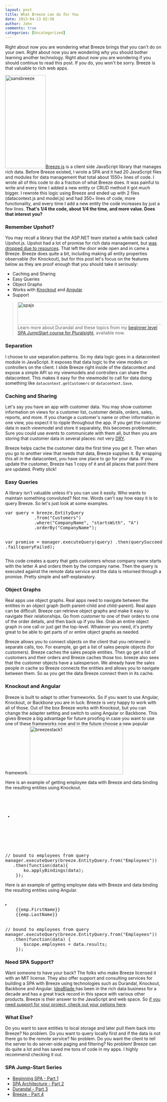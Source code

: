 ```yaml
---
layout: post
title: What Breeze can do for You
date: 2013-04-13 02:58
author: John
comments: true
categories: [Uncategorized]
---
```

Right about now you are wondering what Breeze brings that you can't do on your own. Right about now you are wondering why you should bother learning another technology. Right about now you are wondering if you should continue to read this post. If you do, you won't be sorry. Breeze is that valuable to rich web apps.

<img src="http://images.johnpapa.net/wp-content/uploads/2013/04/sansbreeze-130x300.png" alt="sansbreeze" width="130" height="300" class="alignright size-medium wp-image-17451" /><a href="http://breezejs.com" target="_blank">Breeze.js</a> is a client side JavaScript library that manages rich data. Before Breeze existed, I wrote a SPA and it had 20 JavaScript files and modules for data management that total about 1550+ lines of code. I wrote all of this code to do a fraction of what Breeze does. It was painful to write and every time I added a new entity or CRUD method it got much bigger. I rewrote this logic using Breeze and ended up with 2 files (datacontext.js and model.js) and had 350+ lines of code, more functionality, and every time I add a new entity the code increases by just a few lines. <strong>That's 1/4 the code, about 1/4 the time, and more value. Does that interest you?</strong>

<h3>Remember Upshot?</h3>
You may recall a library that the ASP.NET team started a while back called Upshot.js. Upshot had a lot of promise for rich data management, but <a href="http://aspnetwebstack.codeplex.com/wikipage?title=Roadmap" target="_blank">was dropped due to resources</a>. That left the door wide open and in came a Breeze. Breeze does quite a bit, including making all entity properties observable (for Knockout), but for this post let's focus on the features below as they are proof enough that you should take it seriously:

<ul>
<li>Caching and Sharing</li>
<li>Easy Queries</li>
<li>Object Graphs</li>
<li>Works with <a href="http://knockoutjs.com" target="_blank">Knockout</a> and <a href="http://angularjs.org" target="_blank">Angular</a></li>
<li>Support</li>
</ul>

<blockquote>
<a href="http://jpapa.me/spajsps" target="_blank"><img src="http://images.johnpapa.net/wp-content/uploads/2013/03/spajs.png" alt="spajs" width="600" height="74" class="aligncenter size-full wp-image-16391" /></a>
Learn more about Durandal and these topics from my <a href="http://jpapa.me/spajsps" target="_blank">beginner level SPA JumpStart course for Pluralsight</a>, available now. 
</blockquote>

<h3>Separation</h3>
I choose to use separation patterns. So my data logic goes in a datacontext module in JavaScript. It exposes that data logic to the view models or controllers on the client. I slide Breeze right inside of the datacontext and expose a simple API so my viewmodels and controllers can share the datacontext. This makes it easy for the viewmodel to call for data doing something like <code>datacontext.getCustomers</code> or <code>datacontext.Save</code>.

<h3>Caching and Sharing</h3>
Let's say you have an app with customer data. You may show customer information on views for a customer list, customer details, orders, sales, reports, and more. If you change a customer's name or other information in one view, you expect it to ripple throughout the app. If you get the customer data in each viewmodel and store it separately, this becomes problematic. Sure you could use events to communicate with them all, but then you are storing that customer data in several places: not very <a href="http://en.wikipedia.org/wiki/Don't_repeat_yourself" target="_blank">DRY</a>.

Breeze helps cache the customer data the first time you get it. Then when you go to another view that needs that data, Breeze supplies it. By wrapping this all in the datacontext, you have one place to go for your data. If you update the customer, Breeze has 1 copy of it and all places that point there are updated. Pretty slick!

<h3>Easy Queries</h3>
A library isn't valuable unless it's you can use it easily. Who wants to maintain something convoluted? Not me. Words can't say how easy it is to query Breeze. So let's just look at some examples.
<pre class="prettyprint linenums">
var query = breeze.EntityQuery
           .from("Customers")
           .where("CompanyName", "startsWith", "A")
           .orderBy("CompanyName");

var promise = manager.executeQuery(query)
              .then(querySucceeded)
              .fail(queryFailed);
</pre>
This code creates a query that gets customers whose company name starts with the letter A and orders them by the company name. Then the query is executed against the remote data service and the data is returned through a promise. Pretty simple and self-explanatory.

<h3>Object Graphs</h3>
Real apps use object graphs. Real apps need to navigate between the entities in an object graph (both parent-child and child-parent). Real apps can be difficult. Breeze can retrieve object graphs and make it easy to navigate their relationships. Go from customer to one of their orders to one of the order details, and then back up if you like. Grab an entire object graph in one call or just get the top-level. Whatever you need, it's pretty great to be able to get parts of or entire object graphs as needed.

Breeze allows you to connect objects on the client that you retrieved in separate calls, too. For example, go get a list of sales people objects (for customers). Breeze caches the sales people entities. Then go get a list of customers and their orders and Breeze caches those too. breeze also sees that the customer objects have a salesperson. We already have the sales people in cache so Breeze connects the entities and allows you to navigate between them. So as you get the data Breeze connect them in its cache.

<h3>Knockout and Angular</h3>
Breeze is built to adapt to other frameworks. So if you want to use Angular, Knockout, or Backbone you are in luck: Breeze is very happy to work with all of those. Out of the box Breeze works with Knockout, but you can change the adapter setting and switch to using Angular or Backbone. This gives Breeze a big advantage for future proofing in case you want to use one of these frameworks now and in the future choose a new popular framework.

<img src="http://images.johnpapa.net/wp-content/uploads/2013/04/breezestack1-300x155.png" alt="breezestack1" width="300" height="155" class="aligncenter size-medium wp-image-17371" />

Here is an example of getting employee data with Breeze and data binding the resulting entities using Knockout.
<pre class="prettyprint linenums">
<!-- Knockout template -->
<ul data-bind="foreach: results">
  <li>
    <span data-bind="text:FirstName"></span>
    <span data-bind="text:LastName"></span>
  </li>
</ul>
 
// bound to employees from query
manager.executeQuery(breeze.EntityQuery.from("Employees"))
   .then(function(data){ 
       ko.applyBindings(data);
    });
</pre>

Here is an example of getting employee data with Breeze and data binding the resulting entities using Angular.
<pre class="prettyprint linenums">
<!-- Angular template -->
<li data-ng-repeat="emp in employees">
    <label>{{emp.FirstName}}</label>
    <label>{{emp.LastName}}</label>
</li>
 
// bound to employees from query
manager.executeQuery(breeze.EntityQuery.from("Employees"))
   .then(function(data) { 
       $scope.employees = data.results; 
    });
</pre>

<h3>Need SPA Support?</h3>
Want someone to have your back? The folks who make Breeze licensed it with an MIT license. They also offer support and consulting services for building a SPA with Breeze using technologies such as Durandal, Knockout, Backbone and Angular. <a href="http://www.ideablade.com/" target="_blank">IdeaBlade </a>has been in the rich data business for a decade and has a great track record in this space with various other products. Breeze is their answer to the JavaScript and web space. So <a href="http://www.breezejs.com/support?from=jp" target="_blank">if you need support for your project, check out your options here</a>.

<h3>What Else?</h3>
Do you want to save entities to local storage and later pull them back into Breeze? No problem. Do you want to query locally first and if the data is not there go to the remote service? No problem. Do you want the client to tell the server to do server-side paging and filtering? No problem! Breeze can do quite a lot and has saved me tons of code in my apps. I highly recommend checking it out.

<h3>SPA Jump-Start Series</h3>
<ul>
<li><a href="http://johnpapa.net/spajs01" target="_blank">Beginning SPA - Part 1</a></li>
<li><a href="http://johnpapa.net/spajs02" target="_blank">SPA Architecture - Part 2</a></li>
<li><a href="http://johnpapa.net/spajs03" target="_blank">Durandal - Part 3</a></li>
<li><a href="http://johnpapa.net/spajs04" target="_blank">Breeze - Part 4</a></li>
</ul>
